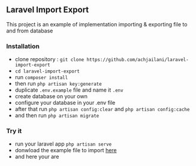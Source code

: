 ## Laravel Import Export

This project is an example of implementation importing & exporting file to and from database


### Installation

* clone repository : ``git clone https://github.com/achjailani/laravel-import-export``
* ``cd laravel-import-export``
* run  ``composer install``
* then run ``php artisan key:generate``
* duplicate ``.env.example`` file and name it ``.env``
* create database on your own
* configure your database in your .env file
* after that run ``php artisan config:clear`` and ``php artisan config:cache``
* and then run ``php artisan migrate``

### Try it
* run your laravel app ``php artisan serve``
* donwload the example file to import [here](https://docs.google.com/spreadsheets/d/1PQPN8GxxK_PDGNCjhCA9XpdPe7oEdPEpwe1amxN_YT0/edit?usp=sharing)
* and here your are
